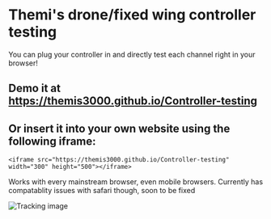 # Themi's drone/fixed wing controller testing

You can plug your controller in and directly test each channel right in your browser!

## Demo it at https://themis3000.github.io/Controller-testing

## Or insert it into your own website using the following iframe:

`<iframe src="https://themis3000.github.io/Controller-testing" width="300" height="500"></iframe>`

Works with every mainstream browser, even mobile browsers. Currently has compatablity issues with safari though, soon to be fixed

![Tracking image](https://imgtraker.herokuapp.com/img/BQSTeSQN.jpeg)
